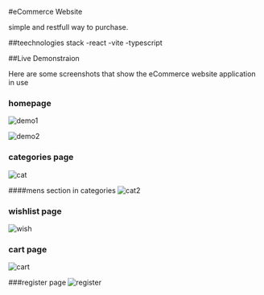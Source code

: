 #eCommerce Website

simple and restfull way to purchase.

##teechnologies stack
-react
-vite
-typescript


##Live Demonstraion

Here are some screenshots that show the eCommerce website application in use
### homepage
![demo1](https://github.com/user-attachments/assets/d56e4ee2-7874-4f5b-9163-cdf75916fca8)

![demo2](https://github.com/user-attachments/assets/08d9211b-cd7b-4023-9b6a-3865e58ca67c)

### categories page
![cat](https://github.com/user-attachments/assets/396f26e6-39ec-4667-b504-a4ea2eeb002b)

####mens section in categories
![cat2](https://github.com/user-attachments/assets/c89040f3-b187-402f-adfc-7caf53a357b6)

### wishlist page

![wish](https://github.com/user-attachments/assets/40e2f40b-8700-4db4-8872-b0312e722745)

### cart page

![cart](https://github.com/user-attachments/assets/bedde16b-87e5-4664-8487-f40878c91fe7)

###register page
![register](https://github.com/user-attachments/assets/6f6a9912-2c7f-4b28-a9da-b0931e1e92b2)
